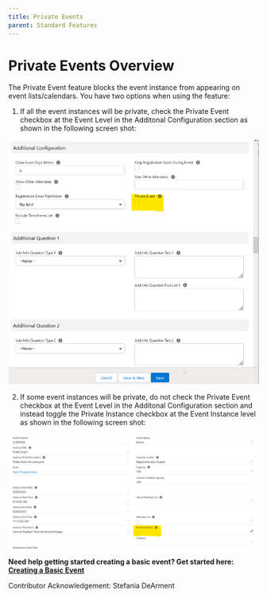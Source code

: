 ```yaml
---
title: Private Events
parent: Standard Features
---
```


# Private Events Overview

The Private Event feature blocks the event instance from appearing on event lists/calendars. You have two options when using the feature:

1) If all the event instances will be private, check the Private Event checkbox at the Event Level in the Additonal Configuration section as shown in the following screen shot:

![Private Event Event Level Checkbox](images/Private_Events_Additional_Configurations_Page.png)

2)  If some event instances will be private, do not check the Private Event checkbox at the Event Level in the Additonal Configuration section and instead toggle the Private Instance checkbox at the Event Instance level as shown in the following screen shot:

![Private Event Instance Level Checkbox](images/Private_Events_Event_Instance_Level.png)

**Need help getting started creating a basic event? Get started here: [Creating a Basic Event](https://sfdo-community-sprints.github.io/summit-events-app-documentation/docs/Getting-Started/create-basic-event)**


  








Contributor Acknowledgement: Stefania DeArment
